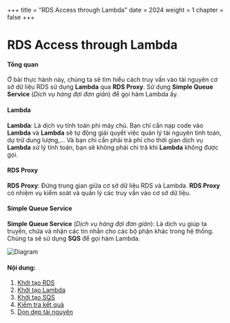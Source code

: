 +++
title = "RDS Access through Lambda"
date = 2024
weight = 1
chapter = false
+++

# RDS Access through Lambda

#### Tổng quan

Ở bài thực hành này, chúng ta sẽ tìm hiểu cách truy vấn vào tài nguyên cơ sở dữ liệu RDS sử dụng **Lambda** qua **RDS Proxy**. Sử dụng **Simple Queue Service** (*Dịch vụ hàng đợi đơn giản*) để gọi hàm Lambda ấy.


#### Lambda
**Lambda**: Là dịch vụ tính toán phi máy chủ. Bạn chỉ cần nạp code vào **Lambda** và **Lambda** sẽ tự động giải quyết việc quản lý tài nguyên tính toán, dự trữ dung lượng,... Và bạn chỉ cần phải trả phí cho thời gian dịch vụ **Lambda** xử lý tính toán, bạn sẽ không phải chi trả khi **Lambda** không được gọi.

#### RDS Proxy
**RDS Proxy**: Đứng trung gian giữa cơ sở dữ liệu RDS và Lambda. **RDS Proxy** có nhiệm vụ kiểm soát và quản lý các truy vấn vào cơ sở dữ liệu.

#### Simple Queue Service
**Simple Queue Service** (*Dịch vụ hàng đợi đơn giản*): Là dịch vụ giúp ta truyền, chứa và nhận các tin nhắn cho các bộ phận khác trong hệ thống. Chúng ta sẽ sử dụng **SQS** để gọi hàm Lambda.

  ![Diagram](/images/0/0.1.png)

#### Nội dung:
1. [Khởi tạo RDS](1-rds)
2. [Khởi tạo Lambda](2-lambda)
3. [Khởi tạo SQS](3-sqs)
4. [Kiểm tra kết quả](4-testing)
5. [Dọn dẹp tài nguyên](5-clean-up) 